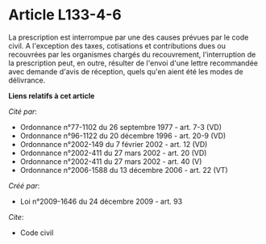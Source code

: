 # Article L133-4-6

La prescription est interrompue par une des causes prévues par le code civil. A l'exception des taxes, cotisations et
contributions dues ou recouvrées par les organismes chargés du recouvrement, l'interruption de la prescription peut, en
outre, résulter de l'envoi d'une lettre recommandée avec demande d'avis de réception, quels qu'en aient été les modes de
délivrance.

**Liens relatifs à cet article**

_Cité par_:

  - Ordonnance n°77-1102 du 26 septembre 1977 - art. 7-3 (VD)
  - Ordonnance n°96-1122 du 20 décembre 1996 - art. 20-9 (VD)
  - Ordonnance n°2002-149 du 7 février 2002 - art. 12 (VD)
  - Ordonnance n°2002-411 du 27 mars 2002 - art. 20 (VD)
  - Ordonnance n°2002-411 du 27 mars 2002 - art. 40 (V)
  - Ordonnance n°2006-1588 du 13 décembre 2006 - art. 22 (VT)

_Créé par_:

  - Loi n°2009-1646 du 24 décembre 2009 - art. 93

_Cite_:

  - Code civil
